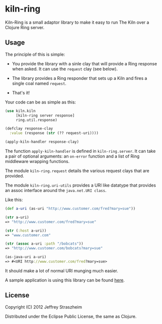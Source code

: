 # kiln-ring

Kiln-Ring is a small adaptor library to make it easy to run The Kiln
over a Clojure Ring server.

## Usage

The principle of this is simple:

* You provide the library with a sinle clay that will provide a Ring
  response when asked. It can use the `request` clay (see below).

* The library provides a Ring responder that sets up a Kiln and fires
  a single coal named `request`.

* That's it!

Your code can be as simple as this:

````clojure
(use kiln.kiln
     [kiln-ring server response]
     ring.util.response)

(defclay response-clay
  :value (response (str (?? request-uri))))

(apply-kiln-handler response-clay)
````

The function `apply-kiln-handler` is defined in `kiln-ring.server`. It
can take a pair of optional arguments: an `on-error` function and a
list of Ring middleware wrapping functions.

The module `kiln-ring.request` details the various request clays that
are provided.

The module `kiln-ring.uri-utils` provides a URI like datatype that
provides an assoc interface around the `java.net.URI class`.

Like this:

 ````clojure
(def a-uri (as-uri "http://www.customer.com/fred?mary=sue"))

(str a-uri)
=> "http://www.customer.com/fred?mary=sue"

(str (:host a-uri))
=> "www.customer.com"

(str (assoc a-uri :path "/bobcats"))
=> "http://www.customer.com/bobcats?mary=sue"

(as-java-uri a-uri)
=> #<URI http://www.customer.com/fred?mary=sue>
````

It should make a lot of normal URI munging much easier.

A sample application is using this library can be found
[here](http://github.com/straszheimjeffrey/The-Kiln/tree/master/sample).

## License

Copyright (C) 2012 Jeffrey Straszheim

Distributed under the Eclipse Public License, the same as Clojure.
